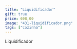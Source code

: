 ```yaml
---
title: "Liquidificador"
gift: true
price: 698,00
image: "431-liquidificador.png"
tags: ["cozinha"]
---
```


Liquidificador
